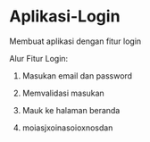 # Aplikasi-Login
Membuat aplikasi dengan fitur login


Alur Fitur Login:
1. Masukan email dan password
2. Memvalidasi masukan
3. Mauk ke halaman beranda

8. moiasjxoinasoioxnosdan
